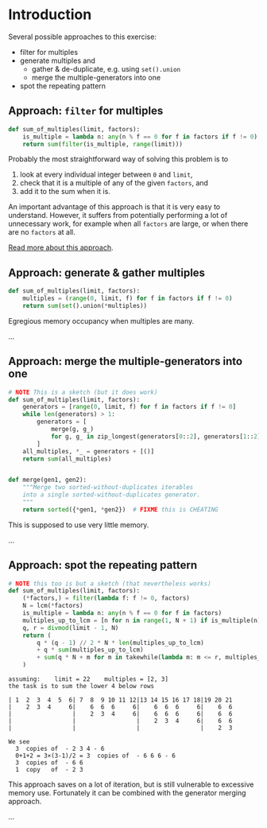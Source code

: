 # Introduction

<!-- TODO write a proper introduction -->

Several possible approaches to this exercise:

- filter for multiples
- generate multiples and
  - gather & de-duplicate, e.g. using `set().union`
  - merge the multiple-generators into one
- spot the repeating pattern


## Approach: `filter` for multiples

```python
def sum_of_multiples(limit, factors):
    is_multiple = lambda n: any(n % f == 0 for f in factors if f != 0)
    return sum(filter(is_multiple, range(limit)))
```

Probably the most straightforward way of solving this problem is to

1. look at every individual integer between `0` and `limit`,
2. check that it is a multiple of any of the given `factors`, and
3. add it to the sum when it is.

An important advantage of this approach is that it is very easy to understand.
However, it suffers from potentially performing a lot of unnecessary work, for example when all `factors` are large, or when there are no `factors` at all.

[Read more about this approach][filter-for-multiples].


<!-- TODO improve section title -->
## Approach: generate & gather multiples

```python
def sum_of_multiples(limit, factors):
    multiples = (range(0, limit, f) for f in factors if f != 0)
    return sum(set().union(*multiples))
```

Egregious memory occupancy when multiples are many.

...


<!-- TODO improve section title -->
## Approach: merge the multiple-generators into one

```python
# NOTE This is a sketch (but it does work)
def sum_of_multiples(limit, factors):
    generators = [range(0, limit, f) for f in factors if f != 0]
    while len(generators) > 1:
        generators = [
            merge(g, g_)
            for g, g_ in zip_longest(generators[0::2], generators[1::2], fillvalue=())
        ]
    all_multiples, *_ = generators + [()]
    return sum(all_multiples)


def merge(gen1, gen2):
    """Merge two sorted-without-duplicates iterables
    into a single sorted-without-duplicates generator.
    """
    return sorted({*gen1, *gen2})  # FIXME this is CHEATING
```

This is supposed to use very little memory.

...


<!-- TODO: improve section title -->
## Approach: spot the repeating pattern

```python
# NOTE this too is but a sketch (that nevertheless works)
def sum_of_multiples(limit, factors):
    (*factors,) = filter(lambda f: f != 0, factors)
    N = lcm(*factors)
    is_multiple = lambda n: any(n % f == 0 for f in factors)
    multiples_up_to_lcm = [n for n in range(1, N + 1) if is_multiple(n)]
    q, r = divmod(limit - 1, N)
    return (
        q * (q - 1) // 2 * N * len(multiples_up_to_lcm)
        + q * sum(multiples_up_to_lcm)
        + sum(q * N + m for m in takewhile(lambda m: m <= r, multiples_up_to_lcm))
    )
```

```text
assuming:    limit = 22    multiples = [2, 3]
the task is to sum the lower 4 below rows

| 1  2  3  4  5  6| 7  8  9 10 11 12|13 14 15 16 17 18|19 20 21
|    2  3  4     6|    6  6  6     6|    6  6  6     6|    6  6
|                 |    2  3  4     6|    6  6  6     6|    6  6
|                 |                 |    2  3  4     6|    6  6
|                 |                 |                 |    2  3

We see
  3  copies of  - 2 3 4 - 6
  0+1+2 = 3×(3-1)/2 = 3  copies of  - 6 6 6 - 6
  3  copies of  - 6 6
  1  copy   of  - 2 3
```

<!-- TODO properly explain this stuff -->

This approach saves on a lot of iteration, but is still vulnerable to excessive memory use.
Fortunately it can be combined with the generator merging approach.

...



[filter-for-multiples]: https://exercism.org/tracks/python/exercises/sum-of-multiples/approaches/filter-for-multiples "Approach: filter for multiples"
